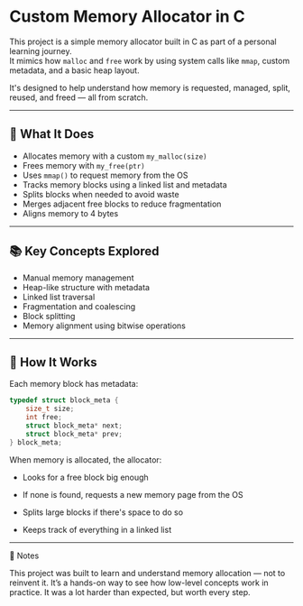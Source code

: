 # Custom Memory Allocator in C

This project is a simple memory allocator built in C as part of a personal learning journey.  
It mimics how `malloc` and `free` work by using system calls like `mmap`, custom metadata, and a basic heap layout.

It's designed to help understand how memory is requested, managed, split, reused, and freed — all from scratch.

---

## 🧠 What It Does

- Allocates memory with a custom `my_malloc(size)`
- Frees memory with `my_free(ptr)`
- Uses `mmap()` to request memory from the OS
- Tracks memory blocks using a linked list and metadata
- Splits blocks when needed to avoid waste
- Merges adjacent free blocks to reduce fragmentation
- Aligns memory to 4 bytes

---

## 📚 Key Concepts Explored

- Manual memory management  
- Heap-like structure with metadata  
- Linked list traversal  
- Fragmentation and coalescing  
- Block splitting  
- Memory alignment using bitwise operations  

---

## 🔧 How It Works

Each memory block has metadata:

```c
typedef struct block_meta {
    size_t size;
    int free;
    struct block_meta* next;
    struct block_meta* prev;
} block_meta;
```

When memory is allocated, the allocator:

  - Looks for a free block big enough

  - If none is found, requests a new memory page from the OS

  - Splits large blocks if there's space to do so

  - Keeps track of everything in a linked list

---

💬 Notes

This project was built to learn and understand memory allocation — not to reinvent it.
It’s a hands-on way to see how low-level concepts work in practice.
It was a lot harder than expected, but worth every step.
